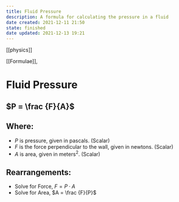 ```yaml
---
title: Fluid Pressure
description: A formula for calculating the pressure in a fluid
date created: 2021-12-11 21:50
state: finished
date updated: 2021-12-13 19:21
---
```

[[physics]] 

[[Formulae]],

# Fluid Pressure

## $P = \frac {F}{A}$

## Where:

- $P$ is pressure, given in pascals. (Scalar)
- $F$ is the force perpendicular to the wall, given in newtons. (Scalar)
- $A$ is area, given in meters<sup>2</sup>. (Scalar)

## Rearrangements:

- Solve for Force, $F = P⋅A$
- Solve for Area, $A = \frac {F}{P}$
